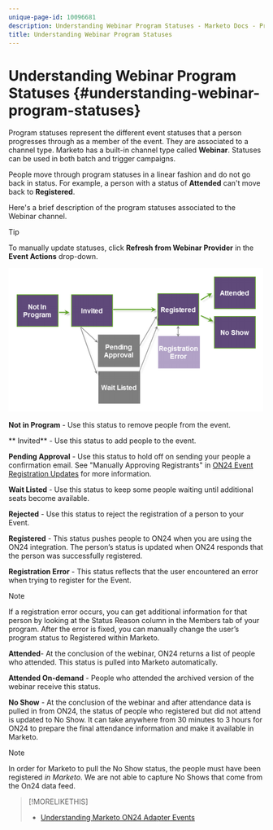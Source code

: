 ```yaml
---
unique-page-id: 10096681
description: Understanding Webinar Program Statuses - Marketo Docs - Product Documentation
title: Understanding Webinar Program Statuses
---
```


# Understanding Webinar Program Statuses {#understanding-webinar-program-statuses}

Program statuses represent the different event statuses that a person progresses through as a member of the event. They are associated to a channel type. Marketo has a built-in channel type called **Webinar**. Statuses can be used in both batch and trigger campaigns.

People move through program statuses in a linear fashion and do not go back in status. For example, a person with a status of **Attended** can't move back to **Registered**.

Here's a brief description of the program statuses associated to the Webinar channel.

>[!TIP]
>
>To manually update statuses, click  **Refresh from Webinar Provider** in the **Event Actions** drop-down.

![](assets/image2015-12-17-13-3a52-3a39.png)

**Not in Program** - Use this status to remove people from the event.

** Invited** - Use this status to add people to the event.

**Pending Approval** - Use this status to hold off on sending your people a confirmation email. See "Manually Approving Registrants" in [ON24 Event Registration Updates](on24-event-registration-updates.md) for more information.

**Wait Listed** - Use this status to keep some people waiting until additional seats become available.

**Rejected** - Use this status to reject the registration of a person to your Event.

**Registered** - This status pushes people to ON24 when you are using the ON24 integration. The person’s status is updated when ON24 responds that the person was successfully registered.

**Registration Error** - This status reflects that the user encountered an error when trying to register for the Event.

>[!NOTE]
>
>If a registration error occurs, you can get additional information for that person by looking at the Status Reason column in the Members tab of your program. After the error is fixed, you can manually change the user’s program status to Registered within Marketo.

**Attended**- At the conclusion of the webinar, ON24 returns a list of people who attended. This status is pulled into Marketo automatically.

**Attended On-demand** - People who attended the archived version of the webinar receive this status.

**No Show** - At the conclusion of the webinar and after attendance data is pulled in from ON24, the status of people who registered but did not attend is updated to No Show. It can take anywhere from 30 minutes to 3 hours for ON24 to prepare the final attendance information and make it available in Marketo.

>[!NOTE]
>
>In order for Marketo to pull the No Show status, the people must have been registered *in Marketo*. We are not able to capture No Shows that come from the On24 data feed.

>[!MORELIKETHIS]
>
>* [Understanding Marketo ON24 Adapter Events](understanding-marketo-on24-adapter-events.md)
>


